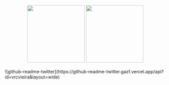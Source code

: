 <div align="center">
  <img height="180em" src="[https://github-readme-stats.vercel.app/api?username=willdevac&show_icons=true&theme=dracula&include_all_commits=true&count_private=true](https://github-readme-stats.vercel.app/api?username=vrcvieira&show_icons=true&theme=gruvbox&&include_all_commits=true&count_private=true&hide=issues)">
  <img height="180em" src="[https://github-readme-stats.vercel.app/api/top-langs/?username=vrcvieira&theme=gruvbox&layout=compact&langs_count=7]">
</div>

<br>
![github-readme-twitter](https://github-readme-twitter.gazf.vercel.app/api?id=vrcvieira&layout=wide)
